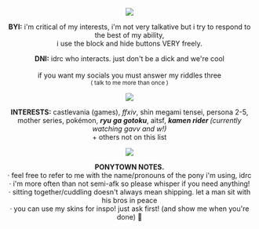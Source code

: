   <p align="center"> 
    <img src="https://64.media.tumblr.com/942c13a721302cff61906d3eaebf2c23/ffef7e8029b7971b-10/s250x400/5a665f4398974c7e1d7eb0204ba76e867ae31a81.gif" class="inline"/></a><br>
</p>
   <p align="center"><b>BYI:</b> i'm critical of my interests, i'm not very talkative but i try to respond to the best of my ability, <br>i use the block and hide buttons VERY freely.
</p>
   <p align="center"><b>DNI:</b> idrc who interacts. just don't be a dick and we're cool<br><br> if you want my socials you must answer my riddles three<br><sup>( talk to me more than once )</sup></sup>
<p align="center">
  <img src="https://64.media.tumblr.com/942c13a721302cff61906d3eaebf2c23/ffef7e8029b7971b-10/s250x400/5a665f4398974c7e1d7eb0204ba76e867ae31a81.gif" class="inline"/></a><br>
</p>
     <p align="center"><b>INTERESTS:</b> castlevania (games), <i>ffxiv</i>, shin megami tensei, persona 2-5, <br>mother series, pokémon, <i><b>ryu ga gotoku</b></i>, aitsf, <i><b>kamen rider </b>(currently watching gavv and w!)</i><br>+ others not on this list
</p>
<p align="center">
  <img src="https://64.media.tumblr.com/942c13a721302cff61906d3eaebf2c23/ffef7e8029b7971b-10/s250x400/5a665f4398974c7e1d7eb0204ba76e867ae31a81.gif" class="inline"/></a><br>
</p>
     <p align="center"><b>PONYTOWN NOTES.</b> <br>· feel free to refer to me with the name/pronouns of the pony i'm using, idrc <br>· i'm more often than not semi-afk so please whisper if you need anything! <br>· sitting together/cuddling doesn't always mean shipping. let a man sit with his bros in peace <br>· you can use my skins for inspo! just ask first! (and show me when you're done) 💖
</p>
